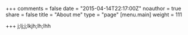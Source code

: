 +++
comments = false
date = "2015-04-14T22:17:00Z"
noauthor = true
share = false
title = "About me"
type = "page"
[menu.main]
weight = 111

+++
j;lj;j;lkjh;lh;lhh